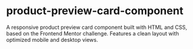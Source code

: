 # product-preview-card-component
A responsive product preview card component built with HTML and CSS, based on the Frontend Mentor challenge. Features a clean layout with optimized mobile and desktop views.
